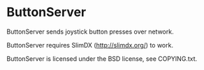 ButtonServer
============

ButtonServer sends joystick button presses over network.

ButtonServer requires SlimDX (http://slimdx.org/) to work.

ButtonServer is licensed under the BSD license, see COPYING.txt.
